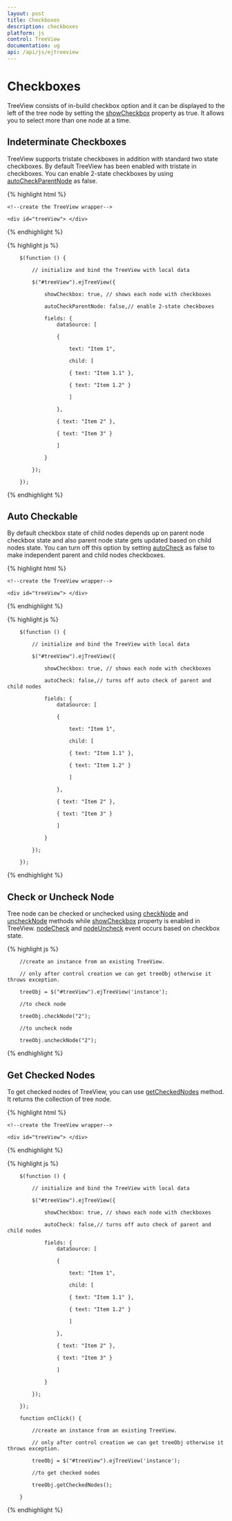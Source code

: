 ```yaml
---
layout: post
title: Checkboxes
description: checkboxes
platform: js
control: TreeView
documentation: ug
api: /api/js/ejtreeview
---
```


# Checkboxes

TreeView consists of in-build checkbox option and it can be displayed to the left of the tree node by setting the [showCheckbox](https://help.syncfusion.com/api/js/ejtreeview#members:showcheckbox) property as true. It allows you to select more than one node at a time. 

## Indeterminate Checkboxes

TreeView supports tristate checkboxes in addition with standard two state checkboxes. By default TreeView has been enabled with tristate in checkboxes. You can enable 2-state checkboxes by using [autoCheckParentNode](https://help.syncfusion.com/api/js/ejtreeview#members:autocheckparentnode) as false.

{% highlight html %}

    <!--create the TreeView wrapper-->

    <div id="treeView"> </div>

{% endhighlight %}

{% highlight js %}

        $(function () {

            // initialize and bind the TreeView with local data

            $("#treeView").ejTreeView({

                showCheckbox: true, // shows each node with checkboxes

                autoCheckParentNode: false,// enable 2-state checkboxes

                fields: {
                    dataSource: [

                    {

                        text: "Item 1",

                        child: [

                        { text: "Item 1.1" },

                        { text: "Item 1.2" }

                        ]

                    },

                    { text: "Item 2" },

                    { text: "Item 3" }

                    ]

                }

            });

        });

{% endhighlight %}

## Auto Checkable

By default checkbox state of child nodes depends up on parent node checkbox state and also parent node state gets updated based on child nodes state. You can turn off this option by setting [autoCheck](https://help.syncfusion.com/api/js/ejtreeview#members:autocheck) as false to make independent parent and child nodes checkboxes.

{% highlight html %}

    <!--create the TreeView wrapper-->

    <div id="treeView"> </div>

{% endhighlight %}

{% highlight js %}

        $(function () {

            // initialize and bind the TreeView with local data

            $("#treeView").ejTreeView({

                showCheckbox: true, // shows each node with checkboxes

                autoCheck: false,// turns off auto check of parent and child nodes

                fields: {
                    dataSource: [

                    {

                        text: "Item 1",

                        child: [

                        { text: "Item 1.1" },

                        { text: "Item 1.2" }

                        ]

                    },

                    { text: "Item 2" },

                    { text: "Item 3" }

                    ]

                }

            });

        });

{% endhighlight %}

## Check or Uncheck Node

Tree node can be checked or unchecked using [checkNode](https://help.syncfusion.com/api/js/ejtreeview#methods:checknode) and [uncheckNode](https://help.syncfusion.com/api/js/ejtreeview#methods:unchecknode) methods while [showCheckbox](https://help.syncfusion.com/api/js/ejtreeview#members:showcheckbox) property is enabled in TreeView. [nodeCheck](https://help.syncfusion.com/api/js/ejtreeview#events:nodecheck) and [nodeUncheck](https://help.syncfusion.com/api/js/ejtreeview#events:nodeuncheck) event occurs based on checkbox state.

{% highlight js %}

        //create an instance from an existing TreeView.

        // only after control creation we can get treeObj otherwise it throws exception.

        treeObj = $("#treeView").ejTreeView('instance');

        //to check node

        treeObj.checkNode("2");

        //to uncheck node

        treeObj.uncheckNode("2");

{% endhighlight %}


## Get Checked Nodes

To get checked nodes of TreeView, you can use [getCheckedNodes](https://help.syncfusion.com/api/js/ejtreeview#methods:getcheckednodes) method. It returns the collection of tree node.

{% highlight html %}

    <!--create the TreeView wrapper-->

    <div id="treeView"> </div>

{% endhighlight %}

{% highlight js %}

        $(function () {

            // initialize and bind the TreeView with local data

            $("#treeView").ejTreeView({

                showCheckbox: true, // shows each node with checkboxes

                autoCheck: false,// turns off auto check of parent and child nodes

                fields: {
                    dataSource: [

                    {

                        text: "Item 1",

                        child: [

                        { text: "Item 1.1" },

                        { text: "Item 1.2" }

                        ]

                    },

                    { text: "Item 2" },

                    { text: "Item 3" }

                    ]

                }

            });

        });

        function onClick() {

            //create an instance from an existing TreeView.

            // only after control creation we can get treeObj otherwise it throws exception.

            treeObj = $("#treeView").ejTreeView('instance');

            //to get checked nodes

            treeObj.getCheckedNodes();

        }

{% endhighlight %}

